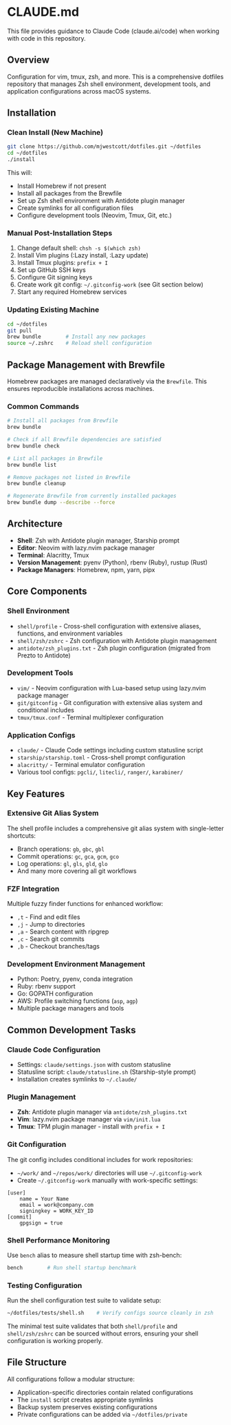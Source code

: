 # CLAUDE.md

This file provides guidance to Claude Code (claude.ai/code) when working with code in this repository.

## Overview

Configuration for vim, tmux, zsh, and more. This is a comprehensive dotfiles repository that manages Zsh shell environment, development tools, and application configurations across macOS systems.

## Installation

### Clean Install (New Machine)

```bash
git clone https://github.com/mjwestcott/dotfiles.git ~/dotfiles
cd ~/dotfiles
./install
```

This will:
- Install Homebrew if not present
- Install all packages from the Brewfile
- Set up Zsh shell environment with Antidote plugin manager
- Create symlinks for all configuration files
- Configure development tools (Neovim, Tmux, Git, etc.)

### Manual Post-Installation Steps

1. Change default shell: `chsh -s $(which zsh)`
2. Install Vim plugins (:Lazy install, :Lazy update)
3. Install Tmux plugins: `prefix + I`
4. Set up GitHub SSH keys
5. Configure Git signing keys
6. Create work git config: `~/.gitconfig-work` (see Git section below)
7. Start any required Homebrew services

### Updating Existing Machine

```bash
cd ~/dotfiles
git pull
brew bundle        # Install any new packages
source ~/.zshrc    # Reload shell configuration
```

## Package Management with Brewfile

Homebrew packages are managed declaratively via the `Brewfile`. This ensures reproducible installations across machines.

### Common Commands

```bash
# Install all packages from Brewfile
brew bundle

# Check if all Brewfile dependencies are satisfied
brew bundle check

# List all packages in Brewfile
brew bundle list

# Remove packages not listed in Brewfile
brew bundle cleanup

# Regenerate Brewfile from currently installed packages
brew bundle dump --describe --force
```

## Architecture

- **Shell**: Zsh with Antidote plugin manager, Starship prompt
- **Editor**: Neovim with lazy.nvim package manager
- **Terminal**: Alacritty, Tmux
- **Version Management**: pyenv (Python), rbenv (Ruby), rustup (Rust)
- **Package Managers**: Homebrew, npm, yarn, pipx

## Core Components

### Shell Environment
- `shell/profile` - Cross-shell configuration with extensive aliases, functions, and environment variables
- `shell/zsh/zshrc` - Zsh configuration with Antidote plugin management
- `antidote/zsh_plugins.txt` - Zsh plugin configuration (migrated from Prezto to Antidote)

### Development Tools
- `vim/` - Neovim configuration with Lua-based setup using lazy.nvim package manager
- `git/gitconfig` - Git configuration with extensive alias system and conditional includes
- `tmux/tmux.conf` - Terminal multiplexer configuration

### Application Configs
- `claude/` - Claude Code settings including custom statusline script
- `starship/starship.toml` - Cross-shell prompt configuration
- `alacritty/` - Terminal emulator configuration
- Various tool configs: `pgcli/`, `litecli/`, `ranger/`, `karabiner/`

## Key Features

### Extensive Git Alias System
The shell profile includes a comprehensive git alias system with single-letter shortcuts:
- Branch operations: `gb`, `gbc`, `gbl`
- Commit operations: `gc`, `gca`, `gcm`, `gco`
- Log operations: `gl`, `gls`, `gld`, `glo`
- And many more covering all git workflows

### FZF Integration
Multiple fuzzy finder functions for enhanced workflow:
- `,t` - Find and edit files
- `,j` - Jump to directories  
- `,a` - Search content with ripgrep
- `,c` - Search git commits
- `,b` - Checkout branches/tags

### Development Environment Management
- Python: Poetry, pyenv, conda integration
- Ruby: rbenv support
- Go: GOPATH configuration
- AWS: Profile switching functions (`asp`, `agp`)
- Multiple package managers and tools

## Common Development Tasks

### Claude Code Configuration
- Settings: `claude/settings.json` with custom statusline
- Statusline script: `claude/statusline.sh` (Starship-style prompt)
- Installation creates symlinks to `~/.claude/`

### Plugin Management
- **Zsh**: Antidote plugin manager via `antidote/zsh_plugins.txt`
- **Vim**: lazy.nvim package manager via `vim/init.lua`
- **Tmux**: TPM plugin manager - install with `prefix + I`

### Git Configuration

The git config includes conditional includes for work repositories:
- `~/work/` and `~/repos/work/` directories will use `~/.gitconfig-work`
- Create `~/.gitconfig-work` manually with work-specific settings:

```gitconfig
[user]
    name = Your Name
    email = work@company.com
    signingkey = WORK_KEY_ID
[commit]
    gpgsign = true
```

### Shell Performance Monitoring

Use `bench` alias to measure shell startup time with zsh-bench:
```bash
bench        # Run shell startup benchmark
```

### Testing Configuration

Run the shell configuration test suite to validate setup:
```bash
~/dotfiles/tests/shell.sh    # Verify configs source cleanly in zsh
```

The minimal test suite validates that both `shell/profile` and `shell/zsh/zshrc` can be sourced without errors, ensuring your shell configuration is working properly.

## File Structure

All configurations follow a modular structure:
- Application-specific directories contain related configurations
- The `install` script creates appropriate symlinks
- Backup system preserves existing configurations
- Private configurations can be added via `~/dotfiles/private`
